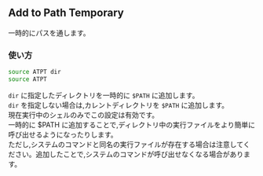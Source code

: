 ## Add to Path Temporary

一時的にパスを通します。

### 使い方

```sh
source ATPT dir
source ATPT
```

`dir` に指定したディレクトリを一時的に `$PATH` に追加します。<br>
`dir` を指定しない場合は,カレントディレクトリを `$PATH` に追加します。<br>
現在実行中のシェルのみでこの設定は有効です。<br>
一時的に $PATH に追加することで,ディレクトリ中の実行ファイルをより簡単に呼び出せるようになったりします。<br>
ただし,システムのコマンドと同名の実行ファイルが存在する場合は注意してください。追加したことで,システムのコマンドが呼び出せなくなる場合があります。